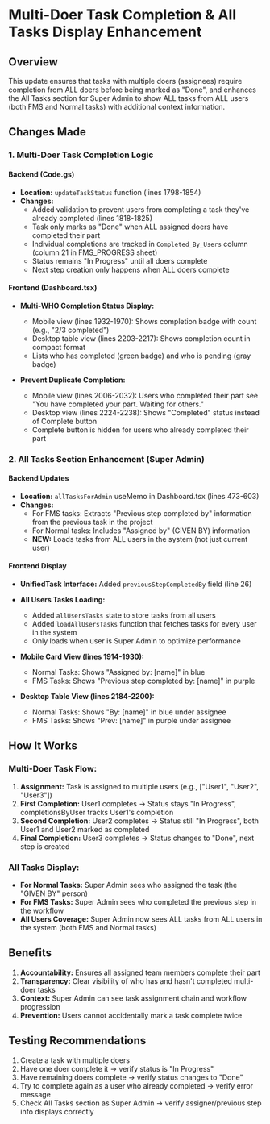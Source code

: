 # Multi-Doer Task Completion & All Tasks Display Enhancement

## Overview
This update ensures that tasks with multiple doers (assignees) require completion from ALL doers before being marked as "Done", and enhances the All Tasks section for Super Admin to show ALL tasks from ALL users (both FMS and Normal tasks) with additional context information.

## Changes Made

### 1. Multi-Doer Task Completion Logic

#### Backend (Code.gs)
- **Location:** `updateTaskStatus` function (lines 1798-1854)
- **Changes:**
  - Added validation to prevent users from completing a task they've already completed (lines 1818-1825)
  - Task only marks as "Done" when ALL assigned doers have completed their part
  - Individual completions are tracked in `Completed_By_Users` column (column 21 in FMS_PROGRESS sheet)
  - Status remains "In Progress" until all doers complete
  - Next step creation only happens when ALL doers complete

#### Frontend (Dashboard.tsx)
- **Multi-WHO Completion Status Display:**
  - Mobile view (lines 1932-1970): Shows completion badge with count (e.g., "2/3 completed")
  - Desktop table view (lines 2203-2217): Shows completion count in compact format
  - Lists who has completed (green badge) and who is pending (gray badge)
  
- **Prevent Duplicate Completion:**
  - Mobile view (lines 2006-2032): Users who completed their part see "You have completed your part. Waiting for others."
  - Desktop view (lines 2224-2238): Shows "Completed" status instead of Complete button
  - Complete button is hidden for users who already completed their part

### 2. All Tasks Section Enhancement (Super Admin)

#### Backend Updates
- **Location:** `allTasksForAdmin` useMemo in Dashboard.tsx (lines 473-603)
- **Changes:**
  - For FMS tasks: Extracts "Previous step completed by" information from the previous task in the project
  - For Normal tasks: Includes "Assigned by" (GIVEN BY) information
  - **NEW:** Loads tasks from ALL users in the system (not just current user)

#### Frontend Display
- **UnifiedTask Interface:** Added `previousStepCompletedBy` field (line 26)

- **All Users Tasks Loading:**
  - Added `allUsersTasks` state to store tasks from all users
  - Added `loadAllUsersTasks` function that fetches tasks for every user in the system
  - Only loads when user is Super Admin to optimize performance

- **Mobile Card View (lines 1914-1930):**
  - Normal Tasks: Shows "Assigned by: [name]" in blue
  - FMS Tasks: Shows "Previous step completed by: [name]" in purple

- **Desktop Table View (lines 2184-2200):**
  - Normal Tasks: Shows "By: [name]" in blue under assignee
  - FMS Tasks: Shows "Prev: [name]" in purple under assignee

## How It Works

### Multi-Doer Task Flow:
1. **Assignment:** Task is assigned to multiple users (e.g., ["User1", "User2", "User3"])
2. **First Completion:** User1 completes → Status stays "In Progress", completionsByUser tracks User1's completion
3. **Second Completion:** User2 completes → Status still "In Progress", both User1 and User2 marked as completed
4. **Final Completion:** User3 completes → Status changes to "Done", next step is created

### All Tasks Display:
- **For Normal Tasks:** Super Admin sees who assigned the task (the "GIVEN BY" person)
- **For FMS Tasks:** Super Admin sees who completed the previous step in the workflow
- **All Users Coverage:** Super Admin now sees ALL tasks from ALL users in the system (both FMS and Normal tasks)

## Benefits
1. **Accountability:** Ensures all assigned team members complete their part
2. **Transparency:** Clear visibility of who has and hasn't completed multi-doer tasks
3. **Context:** Super Admin can see task assignment chain and workflow progression
4. **Prevention:** Users cannot accidentally mark a task complete twice

## Testing Recommendations
1. Create a task with multiple doers
2. Have one doer complete it → verify status is "In Progress"
3. Have remaining doers complete → verify status changes to "Done"
4. Try to complete again as a user who already completed → verify error message
5. Check All Tasks section as Super Admin → verify assigner/previous step info displays correctly

